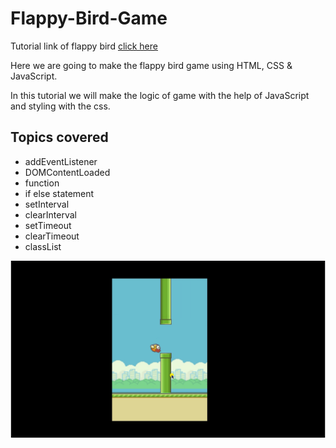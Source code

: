 # Flappy-Bird-Game

Tutorial link of flappy bird [click here](https://youtu.be/8jx1_CbBSSk)

Here we are going to make the flappy bird game using HTML, CSS & JavaScript.

In this tutorial we will make the logic of game with the help of JavaScript and styling with the css.

## Topics covered 

* addEventListener
* DOMContentLoaded
* function
* if else statement
* setInterval
* clearInterval
* setTimeout
* clearTimeout
* classList


![screenshot](Images/Snapshot_1.png)
